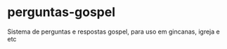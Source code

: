 perguntas-gospel
================

Sistema de perguntas e respostas gospel, para uso em gincanas, igreja e etc
